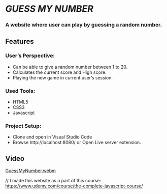 # *GUESS MY NUMBER*

### A website where user can play by guessing a random number. 

## **Features**

### **User’s Perspective:**
* Can be able to give a random number between 1 to 20. 
* Calculates the current score and High score.
* Playing the new game in current user’s session. 


### **Used Tools:**
* HTML5
* CSS3
* Javascript

### **Project Setup:**

* Clone and open in Visual Studio Code
* Browse http://localhost:8080/ or Open Live server extension.

## Video
[GuessMyNumber.webm](https://user-images.githubusercontent.com/54763077/217975646-b9647d87-c1e4-4993-9971-c60975c462c9.webm)



// I made this website as a part of this course: https://www.udemy.com/course/the-complete-javascript-course/ 



